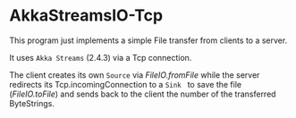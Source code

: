 # AkkaStreamsIO-Tcp

This program just implements a simple File transfer from clients to a server.

It uses `Akka Streams` (2.4.3) via a Tcp connection.


The client creates its own `Source` via *FileIO.fromFile* while  the server redirects its Tcp.incomingConnection to a `Sink ` to save the file (*FileIO.toFile*) and sends back to the client the number of the transferred ByteStrings.
